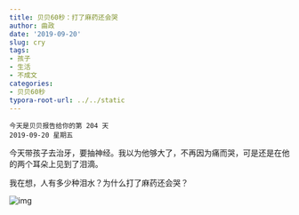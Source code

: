 ```yaml
---
title: 贝贝60秒：打了麻药还会哭
author: 曲政
date: '2019-09-20'
slug: cry
tags:
- 孩子
- 生活
- 不成文
categories:
- 贝贝60秒
typora-root-url: ../../static
---
```


```
今天是贝贝报告给你的第 204 天
2019-09-20 星期五
```

今天带孩子去治牙，要抽神经。我以为他够大了，不再因为痛而哭，可是还是在他的两个耳朵上见到了泪滴。

我在想，人有多少种泪水？为什么打了麻药还会哭？

![img](/images/2019-09-20-%E8%B4%9D%E8%B4%9D60%E7%A7%92%EF%BC%9A%E6%89%93%E4%BA%86%E9%BA%BB%E8%8D%AF%E8%BF%98%E4%BC%9A%E5%93%AD/640-20200416092217860.jpeg)


